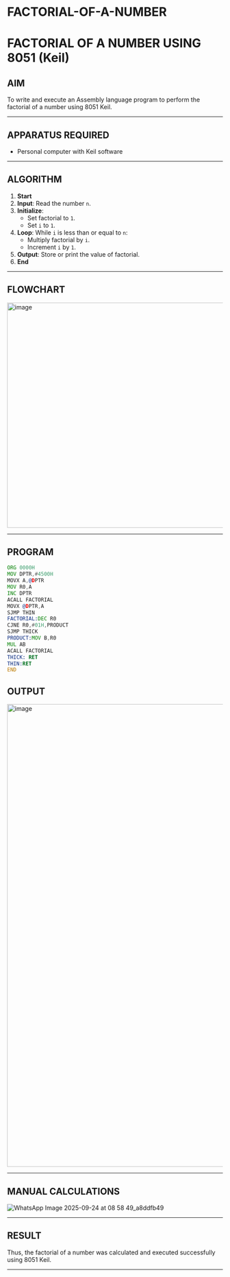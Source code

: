# FACTORIAL-OF-A-NUMBER
# FACTORIAL OF A NUMBER USING 8051 (Keil)

## AIM
To write and execute an Assembly language program to perform the factorial of a number using 8051 Keil.

---

## APPARATUS REQUIRED
- Personal computer with Keil software

---

## ALGORITHM
1. **Start**
2. **Input**: Read the number `n`.
3. **Initialize**:
   - Set factorial to `1`.
   - Set `i` to `1`.
4. **Loop**: While `i` is less than or equal to `n`:
   - Multiply factorial by `i`.
   - Increment `i` by `1`.
5. **Output**: Store or print the value of factorial.
6. **End**

---

## FLOWCHART
<img width="506" height="525" alt="image" src="https://github.com/user-attachments/assets/f3b47187-6f0f-490c-8704-f2973cb2b276" />


---

## PROGRAM
```asm
ORG 0000H
MOV DPTR,#4500H
MOVX A,@DPTR
MOV R0,A
INC DPTR
ACALL FACTORIAL
MOVX @DPTR,A
SJMP THIN
FACTORIAL:DEC R0
CJNE R0,#01H,PRODUCT
SJMP THICK
PRODUCT:MOV B,R0
MUL AB
ACALL FACTORIAL
THICK: RET
THIN:RET
END

```
## OUTPUT

<img width="1919" height="1079" alt="image" src="https://github.com/user-attachments/assets/b3898d24-43a1-4a0c-af7d-db25087e1545" />


---
## MANUAL CALCULATIONS
![WhatsApp Image 2025-09-24 at 08 58 49_a8ddfb49](https://github.com/user-attachments/assets/e87fd6a7-7bd6-4253-a2cf-dd1583cbd8b4)

---

## RESULT

Thus, the factorial of a number was calculated and executed successfully using 8051 Keil.

---


